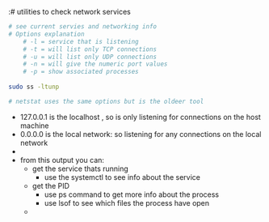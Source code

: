  :# utilities to check network services 
```bash 
# see current servies and networking info 
# Options explanation
	# -l = service that is listening 
	# -t = will list only TCP connections
	# -u = will list only UDP connections 
	# -n = will give the numeric port values 
	# -p = show associated processes
	
sudo ss -ltunp 

# netstat uses the same options but is the oldeer tool 


```

- 127.0.0.1 is the localhost , so is only listening for connections on the host machine
- 0.0.0.0 is the local network: so listening for any connections on the local network
-
- from this output you can:
	- get the service thats running 
		- use the systemctl to see info about the service
	- get the PID 
		- use ps command to get more info about the process
		- use lsof to see which files the process have open 
	- 